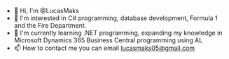 - 👋 Hi, I'm @LucasMaks
- 👀 I'm interested in C# programming, database development, Formula 1 and the Fire Department. 
- 🌱 I'm currently learning .NET programming, expanding my knowledge in Microsoft Dynamics 365 Business Central programming using AL
- 📫 How to contact me you can email lucasmaks05@gmail.com

<!---
LucasMaks/LucasMaks is a ✨ special ✨ repository because its `README.md` (this file) appears on your GitHub profile.
You can click the Preview link to take a look at your changes.`
--->
